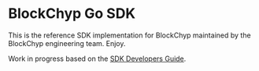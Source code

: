 # BlockChyp Go SDK

This is the reference SDK implementation for BlockChyp maintained by the BlockChyp engineering team.  Enjoy.



Work in progress based on the [SDK Developers Guide](https://docs.blockchyp.com/sdk-guide/index.html).
